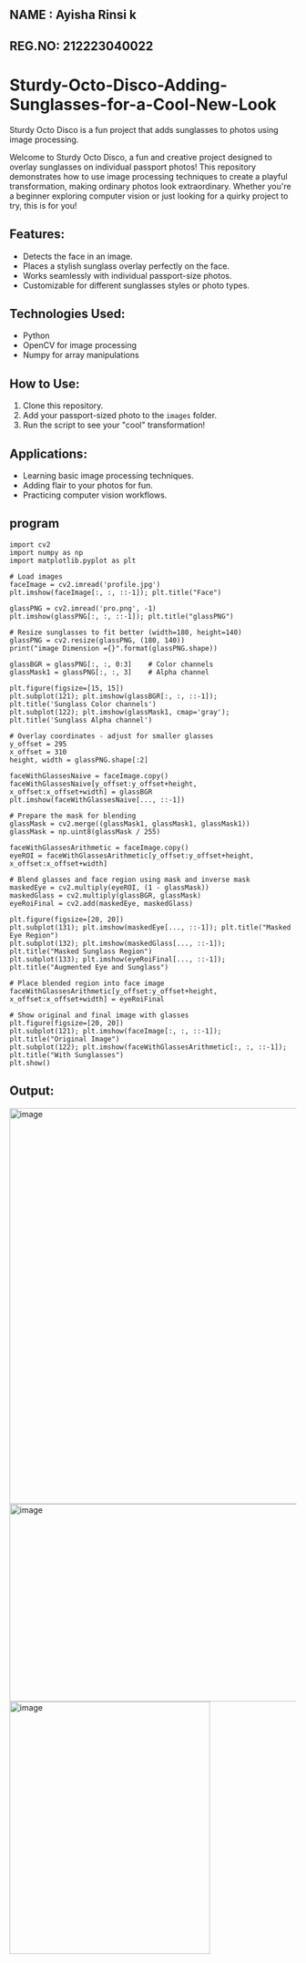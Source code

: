 ## NAME : Ayisha Rinsi k
## REG.NO: 212223040022
# Sturdy-Octo-Disco-Adding-Sunglasses-for-a-Cool-New-Look

Sturdy Octo Disco is a fun project that adds sunglasses to photos using image processing.

Welcome to Sturdy Octo Disco, a fun and creative project designed to overlay sunglasses on individual passport photos! This repository demonstrates how to use image processing techniques to create a playful transformation, making ordinary photos look extraordinary. Whether you're a beginner exploring computer vision or just looking for a quirky project to try, this is for you!

## Features:
- Detects the face in an image.
- Places a stylish sunglass overlay perfectly on the face.
- Works seamlessly with individual passport-size photos.
- Customizable for different sunglasses styles or photo types.

## Technologies Used:
- Python
- OpenCV for image processing
- Numpy for array manipulations

## How to Use:
1. Clone this repository.
2. Add your passport-sized photo to the `images` folder.
3. Run the script to see your "cool" transformation!

## Applications:
- Learning basic image processing techniques.
- Adding flair to your photos for fun.
- Practicing computer vision workflows.
## program
```
import cv2
import numpy as np
import matplotlib.pyplot as plt

# Load images
faceImage = cv2.imread('profile.jpg')
plt.imshow(faceImage[:, :, ::-1]); plt.title("Face")

glassPNG = cv2.imread('pro.png', -1)
plt.imshow(glassPNG[:, :, ::-1]); plt.title("glassPNG")

# Resize sunglasses to fit better (width=180, height=140)
glassPNG = cv2.resize(glassPNG, (180, 140))
print("image Dimension ={}".format(glassPNG.shape))

glassBGR = glassPNG[:, :, 0:3]    # Color channels
glassMask1 = glassPNG[:, :, 3]    # Alpha channel

plt.figure(figsize=[15, 15])
plt.subplot(121); plt.imshow(glassBGR[:, :, ::-1]); plt.title('Sunglass Color channels')
plt.subplot(122); plt.imshow(glassMask1, cmap='gray'); plt.title('Sunglass Alpha channel')

# Overlay coordinates - adjust for smaller glasses
y_offset = 295
x_offset = 310
height, width = glassPNG.shape[:2]

faceWithGlassesNaive = faceImage.copy()
faceWithGlassesNaive[y_offset:y_offset+height, x_offset:x_offset+width] = glassBGR
plt.imshow(faceWithGlassesNaive[..., ::-1])

# Prepare the mask for blending
glassMask = cv2.merge((glassMask1, glassMask1, glassMask1))
glassMask = np.uint8(glassMask / 255)

faceWithGlassesArithmetic = faceImage.copy()
eyeROI = faceWithGlassesArithmetic[y_offset:y_offset+height, x_offset:x_offset+width]

# Blend glasses and face region using mask and inverse mask
maskedEye = cv2.multiply(eyeROI, (1 - glassMask))
maskedGlass = cv2.multiply(glassBGR, glassMask)
eyeRoiFinal = cv2.add(maskedEye, maskedGlass)

plt.figure(figsize=[20, 20])
plt.subplot(131); plt.imshow(maskedEye[..., ::-1]); plt.title("Masked Eye Region")
plt.subplot(132); plt.imshow(maskedGlass[..., ::-1]); plt.title("Masked Sunglass Region")
plt.subplot(133); plt.imshow(eyeRoiFinal[..., ::-1]); plt.title("Augmented Eye and Sunglass")

# Place blended region into face image
faceWithGlassesArithmetic[y_offset:y_offset+height, x_offset:x_offset+width] = eyeRoiFinal

# Show original and final image with glasses
plt.figure(figsize=[20, 20])
plt.subplot(121); plt.imshow(faceImage[:, :, ::-1]); plt.title("Original Image")
plt.subplot(122); plt.imshow(faceWithGlassesArithmetic[:, :, ::-1]); plt.title("With Sunglasses")
plt.show()
```
## Output:
<img width="860" height="695" alt="image" src="https://github.com/user-attachments/assets/32ec0039-5324-4e08-af8f-eb7a8b5fadb6" />
<img width="751" height="347" alt="image" src="https://github.com/user-attachments/assets/fa4fb2e9-ae99-40d0-a7cd-d40bacf794c3" />

<img width="352" height="443" alt="image" src="https://github.com/user-attachments/assets/cc417228-c257-4892-9150-e366acba7a0e" />

